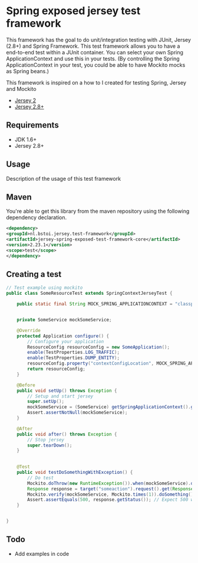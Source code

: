 Spring exposed jersey test framework
====================================

This framework has the goal to do unit/integration testing with JUnit, Jersey (2.8+) and Spring Framework. This test framework
allows you to have a end-to-end test within a JUnit container. You can select your own Spring ApplicationContext and 
use this in your tests. (By controlling the Spring ApplicationContext in your test, you could be able to have Mockito 
mocks as Spring beans.)

This framework is inspired on a how to I created for testing Spring, Jersey and Mockito

- [Jersey 2](https://github.com/Hylke1982/jersey2-spring-test-example/tree/master)
- [Jersey 2.8+](https://github.com/Hylke1982/jersey2-spring-test-example/tree/jersey-2.8)

Requirements
------------

- JDK 1.6+
- Jersey 2.8+

Usage
-----

Description of the usage of this test framework

Maven
-----

You're able to get this library from the maven repository using the following dependency declaration.

```xml
<dependency>
<groupId>nl.bstoi.jersey.test-framework</groupId>
<artifactId>jersey-spring-exposed-test-framework-core</artifactId>
<version>2.23.1</version>
<scope>test</scope>
</dependency>
```

Creating a test
---------------

```java
// Test example using mockito
public class SomeResourceTest extends SpringContextJerseyTest {

    public static final String MOCK_SPRING_APPLICATIONCONTEXT = "classpath:mockApplicationContext.xml";


    private SomeService mockSomeService;

    @Override
    protected Application configure() {
        // Configure your application
        ResourceConfig resourceConfig = new SomeApplication();
        enable(TestProperties.LOG_TRAFFIC);
        enable(TestProperties.DUMP_ENTITY);
        resourceConfig.property("contextConfigLocation", MOCK_SPRING_APPLICATIONCONTEXT); // Set which application context to use
        return resourceConfig;
    }

    @Before
    public void setUp() throws Exception {
        // Setup and start jersey
        super.setUp();
        mockSomeService = (SomeService) getSpringApplicationContext().getBean("someService");
        Assert.assertNotNull(mockSomeService);
    }

    @After
    public void after() throws Exception {
        // Stop jersey
        super.tearDown();
    }
    

    @Test
    public void testDoSomethingWithException() {
        // Do test
        Mockito.doThrow(new RuntimeException()).when(mockSomeService).doSomething();
        Response response = target("someaction").request().get(Response.class);
        Mockito.verify(mockSomeService, Mockito.times(1)).doSomething();  // Validate if doSomething() is called
        Assert.assertEquals(500, response.getStatus()); // Expect 500 when exception is thrown
    }


}
```

Todo
----

- Add examples in code
